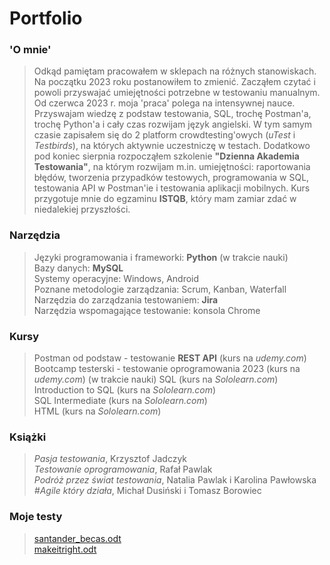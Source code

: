 # Portfolio

### 'O mnie'

> Odkąd pamiętam pracowałem w sklepach na różnych stanowiskach. Na początku 2023 roku postanowiłem to zmienić. Zacząłem czytać i powoli przyswajać umiejętności potrzebne w testowaniu manualnym. Od czerwca 2023 r. moja 'praca' polega na intensywnej nauce. Przyswajam wiedzę z podstaw testowania, SQL, trochę Postman'a, trochę Python'a i cały czas rozwijam język angielski. W tym samym czasie zapisałem się do 2 platform crowdtesting'owych (*uTest* i *Testbirds*), na których aktywnie uczestniczę w testach. Dodatkowo pod koniec sierpnia rozpocząłem szkolenie **"Dzienna Akademia Testowania"**, na którym rozwijam m.in. umiejętności: raportowania błędów, tworzenia przypadków testowych, programowania w SQL, testowania API w Postman'ie i testowania aplikacji mobilnych. Kurs przygotuje mnie do egzaminu **ISTQB**, który mam zamiar zdać w niedalekiej przyszłości.

### Narzędzia

> Języki programowania i frameworki: **Python** (w trakcie nauki)  
> Bazy danych: **MySQL**  
> Systemy operacyjne: Windows, Android  
> Poznane metodologie zarządzania: Scrum, Kanban, Waterfall  
> Narzędzia do zarządzania testowaniem: **Jira**  
> Narzędzia wspomagające testowanie: konsola Chrome  

### Kursy

> Postman od podstaw - testowanie **REST API** (kurs na *udemy.com*)  
> Bootcamp testerski - testowanie oprogramowania 2023 (kurs na *udemy.com*) (w trakcie nauki)
> SQL (kurs na *Sololearn.com*)  
> Introduction to SQL (kurs na *Sololearn.com*)  
> SQL Intermediate (kurs na *Sololearn.com*)  
> HTML (kurs na *Sololearn.com*)  

### Książki

> *Pasja testowania*, Krzysztof Jadczyk  
> *Testowanie oprogramowania*, Rafał Pawlak  
> *Podróż przez świat testowania*, Natalia Pawlak i Karolina Pawłowska  
> *#Agile który działa*, Michał Dusiński i Tomasz Borowiec  

### Moje testy

> [santander_becas.odt](https://github.com/PawelZarski/portfolio/files/12248254/santander_becas.odt)  
> [makeitright.odt](https://github.com/PawelZarski/portfolio/files/12250638/makeitright.odt)  

